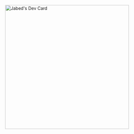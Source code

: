 <a href="https://app.daily.dev/jabed336"><img src="https://api.daily.dev/devcards/6187412e579740aa89307148ddb89eb1.png?r=nk9" width="400" alt="Jabed's Dev Card"/></a>

<!--
**jabed366/jabed366** is a ✨ _special_ ✨ repository because its `README.md` (this file) appears on your GitHub profile.

Here are some ideas to get you started:

- 🔭 I’m currently working on ...
- 🌱 I’m currently learning ...
- 👯 I’m looking to collaborate on ...
- 🤔 I’m looking for help with ...
- 💬 Ask me about ...
- 📫 How to reach me: ...
- 😄 Pronouns: ...
- ⚡ Fun fact: ...
-->
